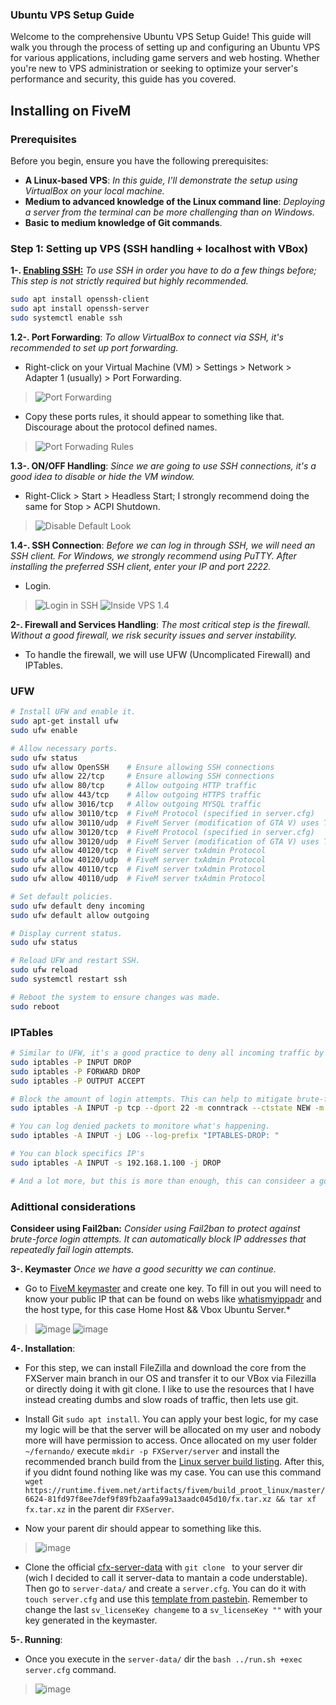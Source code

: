 ### Ubuntu VPS Setup Guide

Welcome to the comprehensive Ubuntu VPS Setup Guide! This guide will walk you through the process of setting up and configuring an Ubuntu VPS for various applications, including game servers and web hosting. Whether you're new to VPS administration or seeking to optimize your server's performance and security, this guide has you covered.

## Installing on FiveM

### Prerequisites

Before you begin, ensure you have the following prerequisites:

- **A Linux-based VPS**: *In this guide, I'll demonstrate the setup using VirtualBox on your local machine.*
- **Medium to advanced knowledge of the Linux command line**: *Deploying a server from the terminal can be more challenging than on Windows.*
- **Basic to medium knowledge of Git commands**. 

### Step 1: Setting up VPS (SSH handling + localhost with VBox)

**1-. [Enabling SSH:](https://ubuntu.com/server/docs/service-openssh)** *To use SSH in order you have to do a few things before; This step is not strictly required but highly recommended.*
```bash
sudo apt install openssh-client
sudo apt install openssh-server
sudo systemctl enable ssh
```

**1.2-. Port Forwarding**: *To allow VirtualBox to connect via SSH, it's recommended to set up port forwarding.*

   - Right-click on your Virtual Machine (VM) > Settings > Network > Adapter 1 (usually) > Port Forwarding.
   > ![Port Forwarding](https://github.com/ferrnnaando/fivem-gameserver-setup/assets/77246868/d7229cd7-591c-4634-8857-f323aed2a4fa)

   - Copy these ports rules, it should appear to something like that. Discourage about the protocol defined names.
   > ![Port Forwading Rules](https://github.com/ferrnnaando/fivem-gameserver-setup/assets/77246868/3da77abd-c506-4943-9515-13258faa55bf)


**1.3-. ON/OFF Handling**: *Since we are going to use SSH connections, it's a good idea to disable or hide the VM window.*

   - Right-Click > Start > Headless Start; I strongly recommend doing the same for Stop > ACPI Shutdown.
   > ![Disable Default Look](https://github.com/ferrnnaando/fivem-gameserver-setup/assets/77246868/618baada-35f9-415c-9d71-9cd5cfc9569a)

**1.4-. SSH Connection**: *Before we can log in through SSH, we will need an SSH client. For Windows, we strongly recommend using PuTTY. After installing the preferred SSH client, enter your IP and port 2222.*

   - Login.
   > ![Login in SSH](https://github.com/ferrnnaando/fivem-gameserver-setup/assets/77246868/b048e1d9-1d41-43cf-ab50-d7854533b679)
   > ![Inside VPS 1.4](https://github.com/ferrnnaando/fivem-gameserver-setup/assets/77246868/54109be2-ae7c-44d2-9dce-49953ca42044)

**2-. Firewall and Services Handling**: *The most critical step is the firewall. Without a good firewall, we risk security issues and server instability.*

   - To handle the firewall, we will use UFW (Uncomplicated Firewall) and IPTables.

   ### UFW
   ```bash
   # Install UFW and enable it.
   sudo apt-get install ufw
   sudo ufw enable

   # Allow necessary ports.
   sudo ufw status
   sudo ufw allow OpenSSH    # Ensure allowing SSH connections
   sudo ufw allow 22/tcp     # Ensure allowing SSH connections
   sudo ufw allow 80/tcp     # Allow outgoing HTTP traffic
   sudo ufw allow 443/tcp    # Allow outgoing HTTPS traffic
   sudo ufw allow 3016/tcp   # Allow outgoing MYSQL traffic
   sudo ufw allow 30110/tcp  # FiveM Protocol (specified in server.cfg)
   sudo ufw allow 30110/udp  # FiveM Server (modification of GTA V) uses TCP ports 30120 and 30110.
   sudo ufw allow 30120/tcp  # FiveM Protocol (specified in server.cfg)
   sudo ufw allow 30120/udp  # FiveM Server (modification of GTA V) uses TCP ports 30120 and 30110.
   sudo ufw allow 40120/tcp  # FiveM server txAdmin Protocol
   sudo ufw allow 40120/udp  # FiveM server txAdmin Protocol
   sudo ufw allow 40110/tcp  # FiveM server txAdmin Protocol
   sudo ufw allow 40110/udp  # FiveM server txAdmin Protocol 

   # Set default policies.
   sudo ufw default deny incoming
   sudo ufw default allow outgoing

   # Display current status.
   sudo ufw status

   # Reload UFW and restart SSH.
   sudo ufw reload
   sudo systemctl restart ssh

   # Reboot the system to ensure changes was made.
   sudo reboot
```

### IPTables
```bash
# Similar to UFW, it's a good practice to deny all incoming traffic by default and only allow the specific services and ports that you need. You can do this with the following rules:
sudo iptables -P INPUT DROP
sudo iptables -P FORWARD DROP
sudo iptables -P OUTPUT ACCEPT

# Block the amount of login attempts. This can help to mitigate brute-force password attacks and other else. Why your VPS should have more than 3 persons on it? This is very confusing, bad-practice. Just remember to have smart workers that doesnt have to relogin each minute.
sudo iptables -A INPUT -p tcp --dport 22 -m conntrack --ctstate NEW -m limit --limit 3/min --limit-burst 3 -j ACCEPT

# You can log denied packets to monitore what's happening.
sudo iptables -A INPUT -j LOG --log-prefix "IPTABLES-DROP: "

# You can block specifics IP's
sudo iptables -A INPUT -s 192.168.1.100 -j DROP

# And a lot more, but this is more than enough, this can consideer a good firewall configuration
```

### Adittional considerations

**Consideer using Fail2ban:** *Consider using Fail2ban to protect against brute-force login attempts. It can automatically block IP addresses that repeatedly fail login attempts.*

**3-. Keymaster** *Once we have a good securitty we can continue.*

   - Go to [FiveM keymaster](https://keymaster.fivem.net/) and create one key. To fill in out you will need to know your public IP that can be found on webs like [whatismyippadr](https://whatismyipaddress.com/es/mi-ip)    and the host type, for this case Home Host && Vbox Ubuntu Server.*
   > ![image](https://github.com/ferrnnaando/fivem-gameserver-setup/assets/77246868/e423ce7e-844f-4617-a493-e6d8209beebe)
   > ![image](https://github.com/ferrnnaando/fivem-gameserver-setup/assets/77246868/53734d98-8bca-4863-855a-6b57571d4074)

**4-. Installation**:

   - For this step, we can install FileZilla and download the core from the FXServer main branch in our OS and transfer it to our VBox via Filezilla or directly doing it with git clone. I like to use the resources that      I have instead creating dumbs and slow roads 
    of traffic, then lets use git.

   - Install Git `sudo apt install`. You can apply your best logic, for my case my logic will be that the server will be allocated on my user and nobody more will have permission to access.
     Once allocated on my user folder `~/fernando/` execute `mkdir -p FXServer/server` and install the recommended branch build from the [Linux server build listing](https://runtime.fivem.net/artifacts/fivem/build_proot_linux/master/). After this, if you didnt found 
     nothing like was my case. You can use this command `wget https://runtime.fivem.net/artifacts/fivem/build_proot_linux/master/6624-81fd97f8ee7def9f89fb2aafa99a13aadc045d10/fx.tar.xz && tar xf fx.tar.xz` in the parent 
     dir `FXServer`.

   -  Now your parent dir should appear to something like this.
   > ![image](https://github.com/ferrnnaando/fivem-gameserver-setup/assets/77246868/b1849b51-ad71-4d60-ba57-3b0809932dfe)

   - Clone the official [cfx-server-data](https://github.com/citizenfx/cfx-server-data) with `git clone ` to your server dir (wich I decided to call it server-data to mantain a code understable).
     Then go to `server-data/` and create a `server.cfg`. You can do it with `touch server.cfg` and use this [template from pastebin](https://pastebin.com/VKrAfXmt). Remember to change the last `sv_licenseKey changeme` 
     to a `sv_licenseKey ""` with your key generated in the keymaster.

**5-. Running**:

   - Once you execute in the `server-data/` dir the `bash ../run.sh +exec server.cfg` command.
   > ![image](https://github.com/ferrnnaando/fivem-gameserver-setup/assets/77246868/1b5de63f-9aed-459e-9616-4b39b6e72430)

